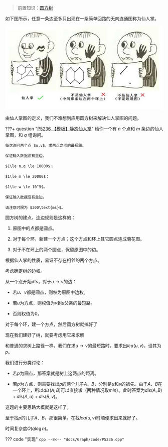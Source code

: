 > 前置知识：[圆方树](./圆方树.md)

如下图所示，任意一条边至多只出现在一条简单回路的无向连通图称为仙人掌。

![仙人掌图](./images/cac1.png)

由仙人掌图的定义，我们不难想到应用圆方树来解决仙人掌图的问题。

???+ question "[P5236 【模板】静态仙人掌](https://www.luogu.com.cn/problem/P5236)"
    给你一个有 $n$ 个点和 $m$ 条边的仙人掌图，和 $q$ 组询问。

    每次询问两个点 $u,v$，求两点之间的最短路。

    保证输入数据没有重边。

    $1\le n,q \le 10000$；

    $1\le m \le 20000$；

    $1\le w \le 10^5$。

    保证输入数据没有重边。

    请注意时限为 $300\text{ms}$。

圆方树的建点、连边规则是这样的：

1. 原图中的点都是圆点。

2. 对于每个环，新建一个方点；这个方点和环上其它圆点连成菊花图。

3. 对于不在环上的两个圆点，保留原图中的边。

根据仙人掌的性质，易证不存在相邻的两个方点。

考虑确定树的边权。

从一个点开始dfs，对于$u \rightarrow v$的边：

- 若$u$、$v$都是圆点，则权为原图中边权。

- 若$u$为方点，则权值为$v$到$u$父亲的最短路。

- 否则权值为$0$。

对于每个环，建一个方点，然后圆方树就搞好了

现在我们建好了树，就要考虑用它来求解

和普通的求树上路径一样，我们在求$u \rightarrow v$的最短路时，要求出$lca(u,v)$，设其为$p$。

我们进行分类讨论：

- 若$p$为圆点，那答案就是树上这两点的距离。

- 若$p$为方点，则需要找出$p$的两个儿子$A$、$B$，分别是$u$和$v$的祖先。由于$A$、$B$在一个环上，所以$dis(A,B)$可以直接求（两种情况取$min$）。此时答案为$dis(A,B)+dis(A,u)+dis(B,v)$。

这题的主要思路大概就是这样了。

至于找$p$的儿子$A$、$B$，那很简单。在找$lca(u,v)$时顺便求出来就好了。

时间复杂度$O(q \log n)$。

??? code "实现"
    ```cpp
    --8<-- "docs/Graph/code/P5236.cpp"
    ```